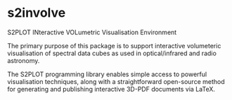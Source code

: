 # s2involve
S2PLOT INteractive VOLumetric Visualisation Environment

The primary purpose of this package is to support interactive volumeteric visualisation
of spectral data cubes as used in optical/infrared and radio astronomy.

The S2PLOT programming library enables simple access to powerful visualisation techniques, 
along with a straightforward open-source method for generating and publishing interactive
3D-PDF documents via LaTeX.
